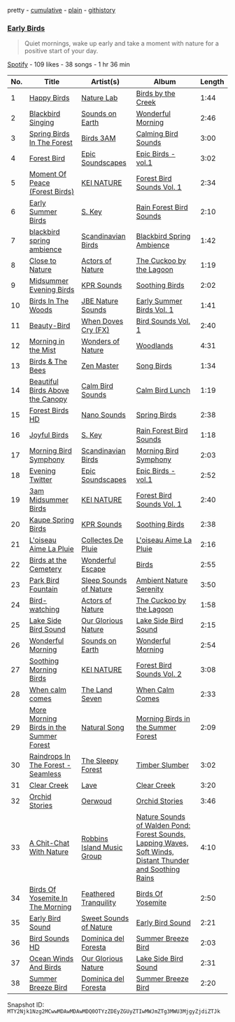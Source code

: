 pretty - [cumulative](/playlists/cumulative/37i9dQZF1DWYKCtaSy7i9R.md) - [plain](/playlists/plain/37i9dQZF1DWYKCtaSy7i9R) - [githistory](https://github.githistory.xyz/mackorone/spotify-playlist-archive/blob/main/playlists/plain/37i9dQZF1DWYKCtaSy7i9R)

### [Early Birds](https://open.spotify.com/playlist/37i9dQZF1DWYKCtaSy7i9R)

> Quiet mornings, wake up early and take a moment with nature for a positive start of your day.

[Spotify](https://open.spotify.com/user/spotify) - 109 likes - 38 songs - 1 hr 36 min

| No. | Title | Artist(s) | Album | Length |
|---|---|---|---|---|
| 1 | [Happy Birds](https://open.spotify.com/track/2x2NrTYeKoNmiC6uEcXyuJ) | [Nature Lab](https://open.spotify.com/artist/2EBjHUWeiiLMOz9A22c4he) | [Birds by the Creek](https://open.spotify.com/album/5tk2REf1nK7U5eqr01YFbg) | 1:44 |
| 2 | [Blackbird Singing](https://open.spotify.com/track/5AeEDodSqlthJpAdWD8hJq) | [Sounds on Earth](https://open.spotify.com/artist/0zAXRELdldn64qrWHARuzn) | [Wonderful Morning](https://open.spotify.com/album/4hq3hq5EBz2T0DmDo4hlFT) | 2:46 |
| 3 | [Spring Birds In The Forest](https://open.spotify.com/track/3DkJyqUOfk9eFg2f6Maqgw) | [Birds 3AM](https://open.spotify.com/artist/3zLSiXVBvq7O77m2aarmYq) | [Calming Bird Sounds](https://open.spotify.com/album/5ac2sp1AcWHGzhwrqHpZzJ) | 3:00 |
| 4 | [Forest Bird](https://open.spotify.com/track/0GC8vCFKNHjC2myLf1o8v2) | [Epic Soundscapes](https://open.spotify.com/artist/5u0dE6Vw509dFP0YK5y8lc) | [Epic Birds \- vol.1](https://open.spotify.com/album/3gLESq3vZCmz7FpUKujn0P) | 3:02 |
| 5 | [Moment Of Peace \(Forest Birds\)](https://open.spotify.com/track/1jkmpUX6l6X2irM8oADsYk) | [KEI NATURE](https://open.spotify.com/artist/7vf8OYI2mqT5j58B6dK8my) | [Forest Bird Sounds Vol\. 1](https://open.spotify.com/album/3OH2XKBaROrXZ4h8DoCE1q) | 2:34 |
| 6 | [Early Summer Birds](https://open.spotify.com/track/3tvAaXiUZAyMPae7NZFGGI) | [S\. Key](https://open.spotify.com/artist/4qtNIq9FnFG0UYLN8eMIp3) | [Rain Forest Bird Sounds](https://open.spotify.com/album/08DMQ9qH0U7vef2xE48l4c) | 2:10 |
| 7 | [blackbird spring ambience](https://open.spotify.com/track/1oU42Iu4KihKEpAV6fBVIp) | [Scandinavian Birds](https://open.spotify.com/artist/4XvR2kpgU1cJlUdOJx6OLN) | [Blackbird Spring Ambience](https://open.spotify.com/album/77vJilvSazMFD0Ly0yYX3h) | 1:42 |
| 8 | [Close to Nature](https://open.spotify.com/track/4JJfSzfcmlUIiebTu4getf) | [Actors of Nature](https://open.spotify.com/artist/3t3dn9tmCuNnwHQnjG8CeS) | [The Cuckoo by the Lagoon](https://open.spotify.com/album/0o1Cd2emLdUawm6Ya2CUM5) | 1:19 |
| 9 | [Midsummer Evening Birds](https://open.spotify.com/track/261ebcVGg5iiyrBIr6YL1k) | [KPR Sounds](https://open.spotify.com/artist/3nfWQXN1xjbpJOlIrd71AD) | [Soothing Birds](https://open.spotify.com/album/3YxvBOnaOmEGehyj9p4I7j) | 2:02 |
| 10 | [Birds In The Woods](https://open.spotify.com/track/1jMqE6saRqcpmglq4B2Bcd) | [JBE Nature Sounds](https://open.spotify.com/artist/4pGknLkW2buCRBkvnMQC5o) | [Early Summer Birds Vol\. 1](https://open.spotify.com/album/00rJPgbMjFWxp3taHNlH7A) | 1:41 |
| 11 | [Beauty\-Bird](https://open.spotify.com/track/63bDLpi7dByFnHFQEAMCh7) | [When Doves Cry \(FX\)](https://open.spotify.com/artist/3lPRLDLxH0H7EhjakuDNgP) | [Bird Sounds Vol\. 1](https://open.spotify.com/album/7e7U3d9Ip6aMKP2PFTlOej) | 2:40 |
| 12 | [Morning in the Mist](https://open.spotify.com/track/0mmPcIKxcOliobshml5PAM) | [Wonders of Nature](https://open.spotify.com/artist/76h7eP0k2WHIUN2MkppeVJ) | [Woodlands](https://open.spotify.com/album/47leOhbWO2zJzXJsV6b4Vq) | 4:31 |
| 13 | [Birds & The Bees](https://open.spotify.com/track/4wdgM2i2X3jMCvq5bCnNJ9) | [Zen Master](https://open.spotify.com/artist/5TM7S7xrOB6o7deUWGAmup) | [Song Birds](https://open.spotify.com/album/1Y4uHy2KrRErPaVezfeabU) | 1:34 |
| 14 | [Beautiful Birds Above the Canopy](https://open.spotify.com/track/7zD9VBtet53ChaxtMpNGG7) | [Calm Bird Sounds](https://open.spotify.com/artist/1caNzGLMvuMlK2lODyKyxV) | [Calm Bird Lunch](https://open.spotify.com/album/0kq3VBW2O4MKDK6g0OXdZf) | 1:19 |
| 15 | [Forest Birds HD](https://open.spotify.com/track/6bYHF7Tt9cS59RbcezAbSa) | [Nano Sounds](https://open.spotify.com/artist/3hbAGbjrJ4esXMyjnzODz7) | [Spring Birds](https://open.spotify.com/album/4kYNRxa2LdgTQbChn0jasg) | 2:38 |
| 16 | [Joyful Birds](https://open.spotify.com/track/7nyQjweH9QQl0b8f4RgNbc) | [S\. Key](https://open.spotify.com/artist/4qtNIq9FnFG0UYLN8eMIp3) | [Rain Forest Bird Sounds](https://open.spotify.com/album/08DMQ9qH0U7vef2xE48l4c) | 1:18 |
| 17 | [Morning Bird Symphony](https://open.spotify.com/track/3H33Uelf6KheaJQphvrYFz) | [Scandinavian Birds](https://open.spotify.com/artist/4XvR2kpgU1cJlUdOJx6OLN) | [Morning Bird Symphony](https://open.spotify.com/album/2815kNCpMBJS3tP20pmwFh) | 2:03 |
| 18 | [Evening Twitter](https://open.spotify.com/track/56IQIsik0oPXERemlFafdu) | [Epic Soundscapes](https://open.spotify.com/artist/5u0dE6Vw509dFP0YK5y8lc) | [Epic Birds \- vol.1](https://open.spotify.com/album/3gLESq3vZCmz7FpUKujn0P) | 2:52 |
| 19 | [3am Midsummer Birds](https://open.spotify.com/track/4cEsckil1CQNUFuPczf6qg) | [KEI NATURE](https://open.spotify.com/artist/7vf8OYI2mqT5j58B6dK8my) | [Forest Bird Sounds Vol\. 1](https://open.spotify.com/album/3OH2XKBaROrXZ4h8DoCE1q) | 2:40 |
| 20 | [Kaupe Spring Birds](https://open.spotify.com/track/6ajC6vMrdlIN3lO6cgaaiK) | [KPR Sounds](https://open.spotify.com/artist/3nfWQXN1xjbpJOlIrd71AD) | [Soothing Birds](https://open.spotify.com/album/3YxvBOnaOmEGehyj9p4I7j) | 2:38 |
| 21 | [L'oiseau Aime La Pluie](https://open.spotify.com/track/4Pvq68Y0K9k6dYkyP4HBcv) | [Collectes De Pluie](https://open.spotify.com/artist/1O6c8WWoJVPu47KaW85RD6) | [L'oiseau Aime La Pluie](https://open.spotify.com/album/2Vf6f8vExOISe6piYtOeNd) | 2:16 |
| 22 | [Birds at the Cemetery](https://open.spotify.com/track/08Rw5UMA1eQlSime6LE4Vt) | [Wonderful Escape](https://open.spotify.com/artist/0PJ6I5TXDRK4pmLuSfh33T) | [Birds](https://open.spotify.com/album/0sWItLKbPToTiiVrlYi1EX) | 2:55 |
| 23 | [Park Bird Fountain](https://open.spotify.com/track/3fWN0qCRDDYByi6rGRgEBa) | [Sleep Sounds of Nature](https://open.spotify.com/artist/59FRAcMcsHQupc8lupy5uH) | [Ambient Nature Serenity](https://open.spotify.com/album/6hbt6OWGfes8YpfpZXnMSL) | 3:50 |
| 24 | [Bird\-watching](https://open.spotify.com/track/3q1utXbOrLhfUO3S1daLdE) | [Actors of Nature](https://open.spotify.com/artist/3t3dn9tmCuNnwHQnjG8CeS) | [The Cuckoo by the Lagoon](https://open.spotify.com/album/0o1Cd2emLdUawm6Ya2CUM5) | 1:58 |
| 25 | [Lake Side Bird Sound](https://open.spotify.com/track/6crMJIJMG0BTz9wTlfnzQG) | [Our Glorious Nature](https://open.spotify.com/artist/2AghMsKtLVXLg6fTdReXc4) | [Lake Side Bird Sound](https://open.spotify.com/album/4HYEHOfBqQCE5yVtphnh3u) | 2:15 |
| 26 | [Wonderful Morning](https://open.spotify.com/track/7ewF5MOKXCWHpc1aSjx9Kb) | [Sounds on Earth](https://open.spotify.com/artist/0zAXRELdldn64qrWHARuzn) | [Wonderful Morning](https://open.spotify.com/album/4hq3hq5EBz2T0DmDo4hlFT) | 2:54 |
| 27 | [Soothing Morning Birds](https://open.spotify.com/track/3sZivg4AWg8IqDtiDD5o4x) | [KEI NATURE](https://open.spotify.com/artist/7vf8OYI2mqT5j58B6dK8my) | [Forest Bird Sounds Vol\. 2](https://open.spotify.com/album/7yy6Qew5fxV9dMJAYAmEnk) | 3:08 |
| 28 | [When calm comes](https://open.spotify.com/track/5COk5epl3t3rGjivwQVY9U) | [The Land Seven](https://open.spotify.com/artist/4aV5OhaaDktvyVsYUXUWsQ) | [When Calm Comes](https://open.spotify.com/album/7DFoMVRYA9Mhmp1bqN3gdu) | 2:33 |
| 29 | [More Morning Birds in the Summer Forest](https://open.spotify.com/track/6I4gNasGkMLOwFgM3XMwle) | [Natural Song](https://open.spotify.com/artist/3ztSSZCBD8e03TBMqPTQF3) | [Morning Birds in the Summer Forest](https://open.spotify.com/album/2hkRiSxZxTU3BysE4oqJ9s) | 2:09 |
| 30 | [Raindrops In The Forest \- Seamless](https://open.spotify.com/track/1mYBzTUGCVgwZ3rEMFLsS9) | [The Sleepy Forest](https://open.spotify.com/artist/2doRIjuqXWNXexj4FcosxN) | [Timber Slumber](https://open.spotify.com/album/3KhQK3au7bWp5iRqGodlGg) | 3:02 |
| 31 | [Clear Creek](https://open.spotify.com/track/4jQHltMu5EIuktvQYivjbg) | [Lave](https://open.spotify.com/artist/5EA4MDPkAtu1hrHhgM8tWK) | [Clear Creek](https://open.spotify.com/album/7tMxYukzhoL5zCMQQif70L) | 3:20 |
| 32 | [Orchid Stories](https://open.spotify.com/track/6RXBc2H5MRu2dPMFfGUB87) | [Oerwoud](https://open.spotify.com/artist/5nQ9HpkiXvRUN30EJpkj29) | [Orchid Stories](https://open.spotify.com/album/3pIBo72s3vU0JhwV80Am5V) | 3:46 |
| 33 | [A Chit\-Chat With Nature](https://open.spotify.com/track/5l7eXwfI0dz67heP7I8CfY) | [Robbins Island Music Group](https://open.spotify.com/artist/3HGpQkENCx0Yl4vFTPde3t) | [Nature Sounds of Walden Pond: Forest Sounds, Lapping Waves, Soft Winds, Distant Thunder and Soothing Rains](https://open.spotify.com/album/0te5cli7s8MZ7dw0iwdmK9) | 4:10 |
| 34 | [Birds Of Yosemite In The Morning](https://open.spotify.com/track/6mksvvJOSRUfdoYwbfd7R2) | [Feathered Tranquility](https://open.spotify.com/artist/4hTxrVxFDmZqU10pME4YrC) | [Birds Of Yosemite](https://open.spotify.com/album/2LtUWs6cBzRe8MXljLmGOu) | 2:50 |
| 35 | [Early Bird Sound](https://open.spotify.com/track/5NWQiqMnUDtJwl1AUzRZYh) | [Sweet Sounds of Nature](https://open.spotify.com/artist/3Vr7XPFNttaK3QkKFu9lHl) | [Early Bird Sound](https://open.spotify.com/album/42ML1JDCRsl9aRWxDEy7Mv) | 2:21 |
| 36 | [Bird Sounds HD](https://open.spotify.com/track/4CfWxs2ZmO9H34idCvfnvp) | [Dominica del Foresta](https://open.spotify.com/artist/0hG7O67NvjLAehkxcJmmJZ) | [Summer Breeze Bird](https://open.spotify.com/album/4qe0C4jwN9ix2zefirJ3wA) | 2:03 |
| 37 | [Ocean Winds And Birds](https://open.spotify.com/track/0Ky7FA9AeAsAGiLUW7fKUv) | [Our Glorious Nature](https://open.spotify.com/artist/2AghMsKtLVXLg6fTdReXc4) | [Lake Side Bird Sound](https://open.spotify.com/album/4HYEHOfBqQCE5yVtphnh3u) | 2:31 |
| 38 | [Summer Breeze Bird](https://open.spotify.com/track/1z32JHysDBPvcNyxxn3N4y) | [Dominica del Foresta](https://open.spotify.com/artist/0hG7O67NvjLAehkxcJmmJZ) | [Summer Breeze Bird](https://open.spotify.com/album/4qe0C4jwN9ix2zefirJ3wA) | 2:20 |

Snapshot ID: `MTY2Njk1Nzg2MCwwMDAwMDAwMDQ0OTYzZDEyZGUyZTIwMWJmZTg3MWU3MjgyZjdiZTJk`
